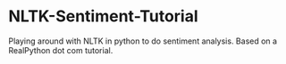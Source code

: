 # NLTK-Sentiment-Tutorial
Playing around with NLTK in python to do sentiment analysis. Based on a RealPython dot com tutorial.
